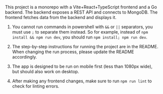 
This project is a monorepo with a Vite+React+TypeScript frontend and a Go backend. The backend exposes a REST API and connects to MongoDB. The frontend fetches data from the backend and displays it.

1. You cannot run commands in powershell with `&&` or `||` separators, you must use `;` to separate them instead.
So for example, instead of `npm install && npm run dev`, you should run `npm install; npm run dev`.

2. The step-by-step instructions for running the project are in the README. When changing the run process, please update the README accordingly.

3. The app is designed to be run on mobile first (less than 1080px wide), but should also work on desktop.

4. After making any frontend changes, make sure to run `npm run lint` to check for linting errors.